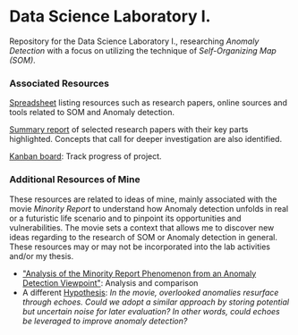 # Data Science Laboratory I.

Repository for the Data Science Laboratory I., researching _Anomaly Detection_ with a focus on utilizing the technique of _Self-Organizing Map (SOM)_.

### Associated Resources

[Spreadsheet](https://docs.google.com/spreadsheets/d/1rDKdwMOLKnQuayU_AnBupcPnm2wv6lOy5tRuI6GTpLc/edit?usp=sharing)
listing resources such as research papers, online sources and tools related to SOM and Anomaly detection.

[Summary report](https://www.overleaf.com/read/qstfhmxkmhqg#9c3749)
of selected research papers with their key parts highlighted. Concepts that call for deeper investigation are also identified.

[Kanban board](https://github.com/users/matthew-balogh/projects/2): Track progress of project.

### Additional Resources of Mine

These resources are related to ideas of mine, mainly associated with the movie _Minority Report_ to understand how Anomaly detection unfolds in real or a futuristic life scenario and to pinpoint its opportunities and vulnerabilities. The movie sets a context that allows me to discover new ideas regarding to the research of SOM or Anomaly detection in general. These resources may or may not be incorporated into the lab activities and/or my thesis.

* ["Analysis of the Minority Report Phenomenon from an Anomaly Detection Viewpoint"](): Analysis and comparison
* A different [Hypothesis](): _In the movie, overlooked anomalies resurface through echoes. Could we adopt a similar approach by storing potential but uncertain noise for later evaluation? In other words, could echoes be leveraged to improve anomaly detection?_
